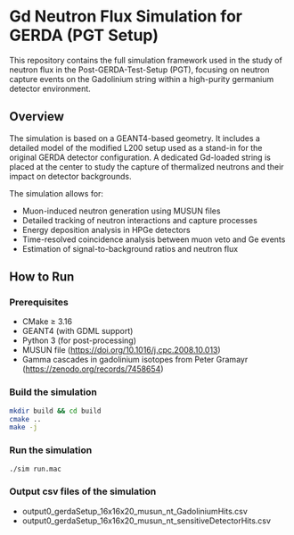 # Gd Neutron Flux Simulation for GERDA (PGT Setup)

This repository contains the full simulation framework used in the study of neutron flux in the Post-GERDA-Test-Setup (PGT), focusing on neutron capture events on the Gadolinium string within a high-purity germanium detector environment.

## Overview

The simulation is based on a GEANT4-based geometry. It includes a detailed model of the modified L200 setup used as a stand-in for the original GERDA detector configuration. A dedicated Gd-loaded string is placed at the center to study the capture of thermalized neutrons and their impact on detector backgrounds.

The simulation allows for:

- Muon-induced neutron generation using MUSUN files
- Detailed tracking of neutron interactions and capture processes
- Energy deposition analysis in HPGe detectors
- Time-resolved coincidence analysis between muon veto and Ge events
- Estimation of signal-to-background ratios and neutron flux

## How to Run

### Prerequisites

- CMake ≥ 3.16
- GEANT4 (with GDML support)
- Python 3 (for post-processing)
- MUSUN file (https://doi.org/10.1016/j.cpc.2008.10.013)
- Gamma cascades in gadolinium isotopes from Peter Gramayr (https://zenodo.org/records/7458654)

### Build the simulation

```bash
mkdir build && cd build
cmake ..
make -j
```

### Run the simulation
```bash
./sim run.mac
```

### Output csv files of the simulation
- output0_gerdaSetup_16x16x20_musun_nt_GadoliniumHits.csv
- output0_gerdaSetup_16x16x20_musun_nt_sensitiveDetectorHits.csv
